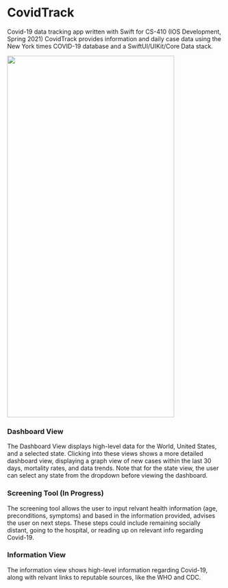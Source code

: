 # CovidTrack
Covid-19 data tracking app written with Swift for CS-410 (IOS Development, Spring 2021)
CovidTrack provides information and daily case data using the New York times COVID-19 database and a SwiftUI/UIKit/Core Data stack.

<img src="https://dakotakirkbride.github.io/Portfolio/static/media/covidTrackGif.7a638f31.gif" width="390" height="844" />

### Dashboard View
The Dashboard View displays high-level data for the World, United States, and a selected state. Clicking into these views shows a more detailed dashboard view, displaying a graph view of new cases within the last 30 days, mortality rates, and data trends. Note that for the state view, the user can select any state from the dropdown before viewing the dashboard.

### Screening Tool (In Progress)
The screening tool allows the user to input relvant health information (age, preconditions, symptoms) and based in the information provided, advises the user on next steps. These steps could include remaining socially distant, going to the hospital, or reading up on relevant info regarding Covid-19.

### Information View
The information view shows high-level information regarding Covid-19, along with relvant links to reputable sources, like the WHO and CDC.
